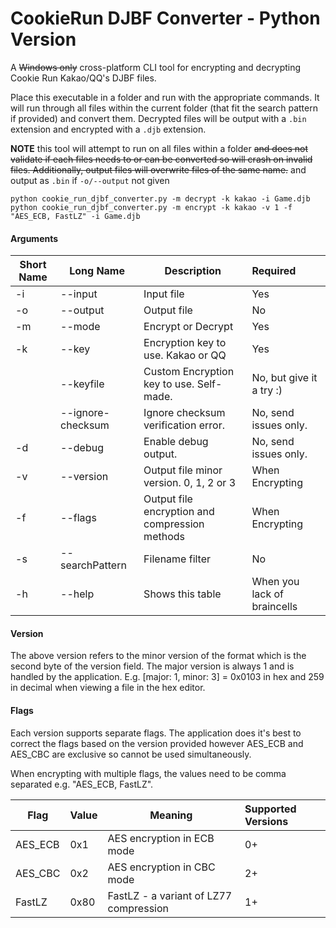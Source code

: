 # CookieRun DJBF Converter - Python Version

A ~~Windows only~~ cross-platform CLI tool for encrypting and decrypting Cookie Run Kakao/QQ's DJBF files. 

Place this executable in a folder and run with the appropriate commands. It will run through all files within the current folder (that fit the search pattern if provided) and convert them.  Decrypted files will be output with a `.bin` extension and encrypted with a `.djb` extension.

**NOTE** this tool will attempt to run on all files within a folder ~~and does not validate if each files needs to or can be converted so will crash on invalid files. Additionally, output files will overwrite files of the same name.~~ and output as `.bin` if `-o/--output` not given

`python cookie_run_djbf_converter.py -m decrypt -k kakao -i Game.djb`  
`python cookie_run_djbf_converter.py -m encrypt -k kakao -v 1 -f "AES_ECB, FastLZ" -i Game.djb`

#### Arguments
| Short Name | Long Name | Description | Required
| ---- | ---- | ---- | :---- |
| -i | \--input | Input file | Yes
| -o | \--output | Output file | No
| -m | \--mode | Encrypt or Decrypt | Yes
| -k | \--key | Encryption key to use. Kakao or QQ | Yes
|    | \--keyfile | Custom Encryption key to use. Self-made. | No, but give it a try :)
|    | \--ignore-checksum | Ignore checksum verification error. | No, send issues only.
| -d | \--debug | Enable debug output. | No, send issues only.
| -v | \--version | Output file minor version. 0, 1, 2 or 3 | When Encrypting
| -f | \--flags | Output file encryption and compression methods |  When Encrypting
| -s | \--searchPattern | Filename filter | No
| -h | \--help | Shows this table | When you lack of braincells |

#### Version

The above version refers to the minor version of the format which is the second byte of the version field. The major version is always 1 and is handled by the application. E.g.  [major: 1, minor: 3] = 0x0103 in hex and 259 in decimal when viewing a file in the hex editor.

#### Flags

Each version supports separate flags. The application does it's best to correct the flags based on the version provided however AES_ECB and AES_CBC are exclusive so cannot be used simultaneously.

When encrypting with multiple flags, the values need to be comma separated e.g. "AES_ECB, FastLZ".

| Flag | Value | Meaning | Supported Versions
| ---- | ---- |---- | :---- |
| AES_ECB | 0x1 |AES encryption in ECB mode | 0+
| AES_CBC | 0x2 | AES encryption in CBC mode | 2+
| FastLZ | 0x80 |FastLZ - a variant of LZ77 compression   | 1+
